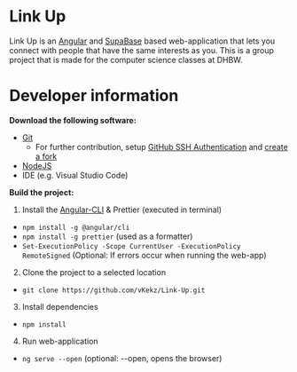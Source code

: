 # Link Up

Link Up is an [Angular](https://angular.dev/) and [SupaBase](https://supabase.com/) based web-application that lets you connect with people that have the same interests as you. This is a group project that is made for the computer science classes at DHBW.

# Developer information

**Download the following software:**
- [Git](https://git-scm.com/downloads)
  - For further contribution, setup [GitHub SSH Authentication](https://docs.github.com/en/authentication/connecting-to-github-with-ssh/generating-a-new-ssh-key-and-adding-it-to-the-ssh-agent) and [create a fork](https://github.com/vKekz/Algorithm-Visualizer/fork)
- [NodeJS](https://nodejs.org/download/release/latest/)
- IDE (e.g. Visual Studio Code)

**Build the project:**
1. Install the [Angular-CLI](https://angular.dev/tools/cli/setup-local#install-the-angular-cli) & Prettier (executed in terminal)
  - `npm install -g @angular/cli`
  - `npm install -g prettier` (used as a formatter)
  - `Set-ExecutionPolicy -Scope CurrentUser -ExecutionPolicy RemoteSigned` (Optional: If errors occur when running the web-app)
2. Clone the project to a selected location
  - `git clone https://github.com/vKekz/Link-Up.git`
3. Install dependencies
  - `npm install`
4. Run web-application
  - `ng serve --open` (optional: --open, opens the browser)
